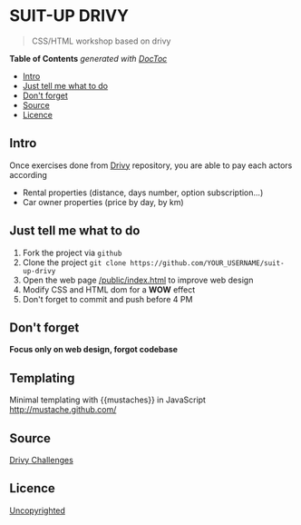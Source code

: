 # SUIT-UP DRIVY

> CSS/HTML workshop based on drivy

<!-- START doctoc generated TOC please keep comment here to allow auto update -->
<!-- DON'T EDIT THIS SECTION, INSTEAD RE-RUN doctoc TO UPDATE -->
**Table of Contents**  *generated with [DocToc](https://github.com/thlorenz/doctoc)*

- [Intro](#intro)
- [Just tell me what to do](#just-tell-me-what-to-do)
- [Don't forget](#dont-forget)
- [Source](#source)
- [Licence](#licence)

<!-- END doctoc generated TOC please keep comment here to allow auto update -->

## Intro

Once exercises done from [Drivy](https://github.com/92bondstreet/suit-up-drivy) repository, you are able to pay each actors according

* Rental properties (distance, days number, option subscription...)
* Car owner properties (price by day, by km)

## Just tell me what to do

1. Fork the project via `github`
1. Clone the project `git clone https://github.com/YOUR_USERNAME/suit-up-drivy`
1. Open the web page [/public/index.html](./public/index.html) to improve web design
1. Modify CSS and HTML dom for a **WOW** effect
1. Don't forget to commit and push before 4 PM

## Don't forget

**Focus only on web design, forgot codebase**

## Templating

Minimal templating with {{mustaches}} in JavaScript http://mustache.github.com/

## Source

[Drivy Challenges](https://github.com/drivy/jobs)

## Licence

[Uncopyrighted](http://zenhabits.net/uncopyright/)
